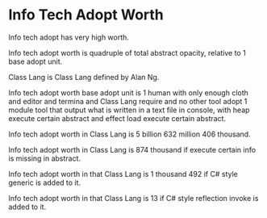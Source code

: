 # Info Tech Adopt Worth

Info tech adopt has very high worth.

Info tech adopt worth is quadruple of total abstract opacity,
relative to 1 base adopt unit.

Class Lang is Class Lang defined by Alan Ng.

Info tech adopt worth base adopt unit is
1 human with only enough cloth and editor and termina and Class Lang require and no other tool adopt
1 module tool that output what is written in a text file in console, with heap
execute certain abstract and effect load execute certain abstract.

Info tech adopt worth in Class Lang is 5 billion 632 million 406 thousand.

Info tech adopt worth in Class Lang is 874 thousand if
execute certain info is missing in abstract.

Info tech adopt worth in that Class Lang is 1 thousand 492 if
C# style generic is added to it.

Info tech adopt worth in that Class Lang is 13 if
C# style reflection invoke is added to it.